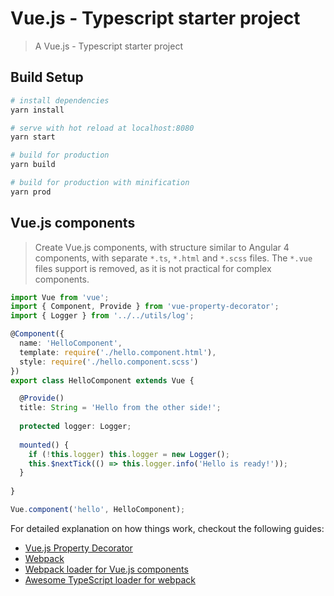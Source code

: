 # Vue.js - Typescript starter project

> A Vue.js - Typescript starter project

## Build Setup

``` bash
# install dependencies
yarn install

# serve with hot reload at localhost:8080
yarn start

# build for production
yarn build

# build for production with minification
yarn prod
```

## Vue.js components

> Create Vue.js components, with structure similar to Angular 4 components, with separate ```*.ts```, ```*.html``` and ```*.scss``` files. The ```*.vue``` files support is removed, as it is not practical for complex components.

``` typescript
import Vue from 'vue';
import { Component, Provide } from 'vue-property-decorator';
import { Logger } from '../../utils/log';

@Component({
  name: 'HelloComponent',
  template: require('./hello.component.html'),
  style: require('./hello.component.scss')
})
export class HelloComponent extends Vue {

  @Provide()
  title: String = 'Hello from the other side!';
  
  protected logger: Logger;
  
  mounted() {
    if (!this.logger) this.logger = new Logger();
    this.$nextTick(() => this.logger.info('Hello is ready!'));
  }
  
}

Vue.component('hello', HelloComponent);

```

For detailed explanation on how things work, checkout the following guides:

* [Vue.js Property Decorator](http://github.com/kaorun343/vue-property-decorator)
* [Webpack](http://vuejs-templates.github.io/webpack/)
* [Webpack loader for Vue.js components](http://vuejs.github.io/vue-loader)
* [Awesome TypeScript loader for webpack](https://github.com/s-panferov/awesome-typescript-loader)
